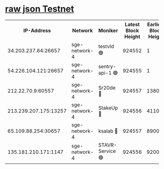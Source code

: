 
[raw json Testnet](https://rpc-check.sget.stavr.tech/sget/rpc-sget-result.json)
=


<table><tr><th>IP-Address</th><th>Network</th><th>Moniker</th><th>Latest Block Height</th><th>Earliest Block Height</th><th>Catching Up</th><th>Tx Index</th><th>Voting Power</th><th>Scan Time</th></tr><tr><td>34.203.237.64:26657</td><td>sge-network-4</td><td>testvld 🟢</td><td>924552</td><td>1</td><td>False</td><td>on</td><td>0</td><td>2024-01-02T15:46:42.387837309UTC</td></tr><tr><td>54.226.104.121:26657</td><td>sge-network-4</td><td>sentry-api-1 🟢</td><td>924555</td><td>1</td><td>False</td><td>on</td><td>0</td><td>2024-01-02T15:46:57.377777890UTC</td></tr><tr><td>212.22.70.9:60557</td><td>sge-network-4</td><td>Sr20de 🔴</td><td>924557</td><td>138001</td><td>False</td><td>on</td><td>99</td><td>2024-01-02T15:47:10.975684579UTC</td></tr><tr><td>213.239.207.175:13257</td><td>sge-network-4</td><td>StakeUp 🔴</td><td>924556</td><td>411001</td><td>False</td><td>off</td><td>100</td><td>2024-01-02T15:47:05.777006434UTC</td></tr><tr><td>65.109.88.254:30657</td><td>sge-network-4</td><td>ksalab 🔴</td><td>924557</td><td>890001</td><td>False</td><td>off</td><td>139</td><td>2024-01-02T15:47:10.503357349UTC</td></tr><tr><td>135.181.210.171:1147</td><td>sge-network-4</td><td>STAVR-Service 🟢</td><td>924556</td><td>920001</td><td>False</td><td>on</td><td>0</td><td>2024-01-02T15:47:06.092240780UTC</td></tr></table>
